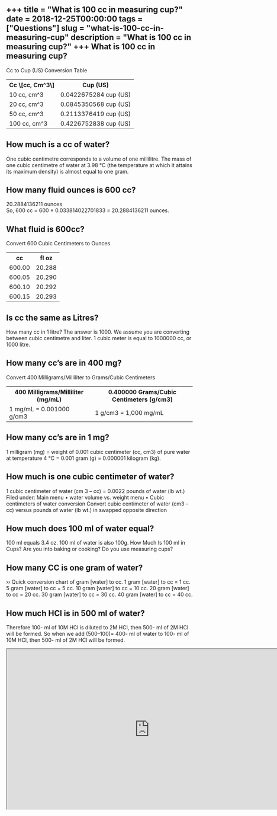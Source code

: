 +++
title = "What is 100 cc in measuring cup?"
date = 2018-12-25T00:00:00
tags = ["Questions"]
slug = "what-is-100-cc-in-measuring-cup"
description = "What is 100 cc in measuring cup?"
+++
What is 100 cc in measuring cup?
--------------------------------

Cc to Cup (US) Conversion Table

<table><tr><th>Cc \[cc, Cm^3\]</th><th>Cup (US)</th></tr><tr><td>10 cc, cm^3</td><td>0.0422675284 cup (US)</td></tr><tr><td>20 cc, cm^3</td><td>0.0845350568 cup (US)</td></tr><tr><td>50 cc, cm^3</td><td>0.2113376419 cup (US)</td></tr><tr><td>100 cc, cm^3</td><td>0.4226752838 cup (US)</td></tr></table>

How much is a cc of water?
--------------------------

One cubic centimetre corresponds to a volume of one millilitre. The mass of one cubic centimetre of water at 3.98 °C (the temperature at which it attains its maximum density) is almost equal to one gram.

How many fluid ounces is 600 cc?
--------------------------------

20.2884136211 ounces  
So, 600 cc = 600 × 0.033814022701833 = 20.2884136211 ounces.

What fluid is 600cc?
--------------------

Convert 600 Cubic Centimeters to Ounces

<table><tr><th>cc</th><th>fl oz</th></tr><tr><td>600.00</td><td>20.288</td></tr><tr><td>600.05</td><td>20.290</td></tr><tr><td>600.10</td><td>20.292</td></tr><tr><td>600.15</td><td>20.293</td></tr></table>

Is cc the same as Litres?
-------------------------

How many cc in 1 litre? The answer is 1000. We assume you are converting between cubic centimetre and liter. 1 cubic meter is equal to 1000000 cc, or 1000 litre.

How many cc’s are in 400 mg?
----------------------------

Convert 400 Milligrams/Milliliter to Grams/Cubic Centimeters

<table><tr><th>400 Milligrams/Milliliter (mg/mL)</th><th>0.400000 Grams/Cubic Centimeters (g/cm3)</th></tr><tr><td>1 mg/mL = 0.001000 g/cm3</td><td>1 g/cm3 = 1,000 mg/mL</td></tr></table>

How many cc’s are in 1 mg?
--------------------------

1 milligram (mg) = weight of 0.001 cubic centimeter (cc, cm3) of pure water at temperature 4 °C = 0.001 gram (g) = 0.000001 kilogram (kg).

How much is one cubic centimeter of water?
------------------------------------------

1 cubic centimeter of water (cm 3 – cc) = 0.0022 pounds of water (lb wt.) Filed under: Main menu • water volume vs. weight menu • Cubic centimeters of water conversion Convert cubic centimeter of water (cm3 – cc) versus pounds of water (lb wt.) in swapped opposite direction

How much does 100 ml of water equal?
------------------------------------

100 ml equals 3.4 oz. 100 ml of water is also 100g. How Much Is 100 ml in Cups? Are you into baking or cooking? Do you use measuring cups?

How many CC is one gram of water?
---------------------------------

›› Quick conversion chart of gram \[water\] to cc. 1 gram \[water\] to cc = 1 cc. 5 gram \[water\] to cc = 5 cc. 10 gram \[water\] to cc = 10 cc. 20 gram \[water\] to cc = 20 cc. 30 gram \[water\] to cc = 30 cc. 40 gram \[water\] to cc = 40 cc.

How much HCl is in 500 ml of water?
-----------------------------------

Therefore 100- ml of 10M HCl is diluted to 2M HCl, then 500- ml of 2M HCl will be formed. So when we add (500–100)= 400- ml of water to 100- ml of 10M HCl, then 500- ml of 2M HCl will be formed.

<iframe allow="accelerometer; autoplay; clipboard-write; encrypted-media; gyroscope; picture-in-picture" allowfullscreen="" class="__youtube_prefs__  epyt-is-override  no-lazyload" data-no-lazy="1" data-origheight="433" data-origwidth="770" data-skipgform_ajax_framebjll="" height="433" id="_ytid_53858" loading="lazy" src="https://www.youtube.com/embed/l_fuZ4RvrFY?enablejsapi=1&autoplay=0&cc_load_policy=0&cc_lang_pref=&iv_load_policy=1&loop=0&modestbranding=0&rel=1&fs=1&playsinline=0&autohide=2&theme=dark&color=red&controls=1&" title="YouTube player" width="770"></iframe>
